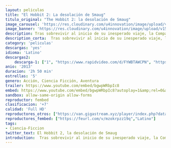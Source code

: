 ```yaml
---
layout: peliculas
title: "El Hobbit 2: La desolación de Smaug"
titulo_original: "The Hobbit 2: la desolación de Smaug"
image_carousel: 'https://res.cloudinary.com/u4innovation/image/upload/v1563743734/hobbit2-poster-min_xj1yge.jpg'
image_banner: 'https://res.cloudinary.com/u4innovation/image/upload/v1563743738/hobbit2-banner-min_deirxd.jpg'
description: Tras sobrevivir al inicio de su inesperado viaje, la Compañía sigue hacia el este y se encuentra por el camino con Beorn, el cambiador de piel, y con un enjambre de Arañas gigantes en el peligroso monte Mirkwood. Tras evitar que los Elfos del Bosque los capturen, los Enanos prosiguen su viaje hacia Ciudad del Lago, y finalmente llegan a la Montaña Solitaria, donde tienen que enfrentarse al mayor de los peligros, una criatura más terrorífica que cualquier otra que pondrá a prueba no solo lo profundo de su valentía sino también los límites de su amistad y la sabiduría del viaje, el dragón Smaug.
description_corta:  Tras sobrevivir al inicio de su inesperado viaje, la Compañía sigue hacia el este y se encuentra por el camino con Beorn, el cambiador de piel, y con un enjambre de Arañas gigantes en el peligroso monte Mirkwood. Tras evitar que los...
category: 'peliculas'
descargas: 'yes'
idioma: 'Latino'
descargas2:
    descarga-1: ["1", "https://www.rapidvideo.com/d/FYWBTAWCPN", "https://www.google.com/s2/favicons?domain=openload.co","OpenLoad","https://res.cloudinary.com/imbriitneysam/image/upload/v1541473684/mexico.png", "Latino", "Full HD"]
anio: '2013'
duracion: '2h 50 min'
estrellas: '5'
genero: Acción, Ciencia Ficción, Aventura
trailer: https://www.youtube.com/embed/bgwpWRbpIc8
embed: https://www.youtube.com/embed/bgwpWRbpIc8?autoplay=1&amp;rel=0&amp;hd=1&border=0&wmode=opaque&enablejsapi=1&modestbranding=1&controls=1&showinfo=0
sandbox: allow-same-origin allow-forms
reproductor: fembed
clasificacion: '+7'
calidad: 'Full HD'
reproductores_otros: ["https://van.gigastream.xyz/player/index.php?data=045117b0e0a11a242b9765e79cbf113f","Latino","https://streampelis.info/public/dist/index.html?id=c5dbf9670bb339b59d153a8831d9e412","Latino","https://gdriveplayer.me/embed2.php?link=ATStedQ5PyqSsbfy4ZkkBwWRe8BYoM7eDeAvNDjIw43qnfYbkxhu%252FUatlhDQYZ%252FEt0sf9m0BeIYi7NLKK1%252FUxVqqtEvJ%252BxTNdlz2WdfaRwAV7KVe6swP9DgjA%252B7BWOaO9LqiRIc2dTJpi0nGViyFnRwhgqaNpk9QYvkLKpBwOLE4iXJxxPIX%252FnLS9REaLTs1fBXzMd7%252BNlL8fO1oj2KDrw","Latino","https://movcloud.net/embed/hc-zHAjczc-S","Latino","https://api.cuevana3.io/stream/index.php?file=ek5lbm9xYWNrS0xYMTZLa2xNbkdvY3ZTb3BtZng4TGp6ZFpobGFMUGtOelcwcUZmbWRIVzRkakVuS0JnbEplcG1KUnNZSlRTMGViVTBxZGdsdEhPb3B6S2E2dDBscXpqcjVhc1lLRFNsUT09","Latino","https://mstream.press/432xhzqlb2e3","Latino","https://mstream.press/mhq2cvt6hz1p","Latino"]
reproductores_fembed: ["https://feurl.com/v/mzokrpzz19q","Latino"]
tags:
- Ciencia-Ficcion
twitter_text: El Hobbit 2, la desolación de Smaug
introduction:  Tras sobrevivir al inicio de su inesperado viaje, la Compañía sigue hacia el este y se encuentra por el camino con Beorn, el cambiador de piel, y con un enjambre de Arañas gigantes en el peligroso monte Mirkwood. Tras evitar que los...
---
```












